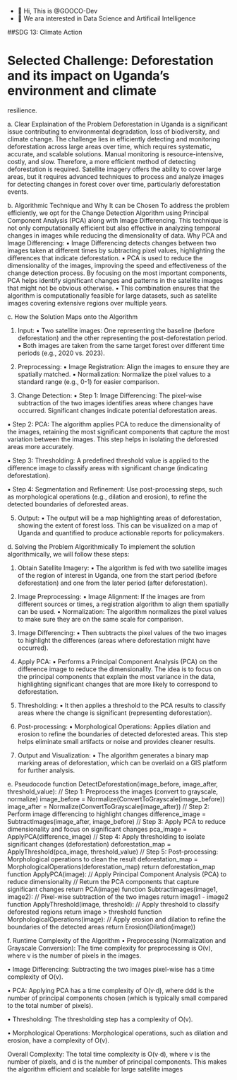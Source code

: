 - 👋 Hi, This is @GOOCO-Dev
- 👀 We ara interested in Data Science and Artificail Intelligence

##SDG 13: Climate Action
#  Selected Challenge: Deforestation and its impact on Uganda’s environment and climate 
resilience.

a. Clear Explaination of the Problem
  Deforestation in Uganda is a significant issue contributing to environmental degradation, loss 
  of biodiversity, and climate change. The challenge lies in efficiently detecting and monitoring 
  deforestation across large areas over time, which requires systematic, accurate, and scalable 
  solutions.
  Manual monitoring is resource-intensive, costly, and slow. Therefore, a more efficient method 
  of detecting deforestation is required. Satellite imagery offers the ability to cover large areas, 
  but it requires advanced techniques to process and analyze images for detecting changes in 
  forest cover over time, particularly deforestation events.
  
b. Algorithmic Technique and Why It can be Chosen
  To address the problem efficiently, we opt for the Change Detection Algorithm using 
  Principal Component Analysis (PCA) along with Image Differencing. This technique is 
  not only computationally efficient but also effective in analyzing temporal changes in images 
  while reducing the dimensionality of data.
    Why PCA and Image Differencing:
    ▪ Image Differencing detects changes between two images taken at different 
    times by subtracting pixel values, highlighting the differences that indicate 
    deforestation.
    ▪ PCA is used to reduce the dimensionality of the images, improving the speed 
    and effectiveness of the change detection process. By focusing on the most 
    important components, PCA helps identify significant changes and patterns in 
    the satellite images that might not be obvious otherwise.
    ▪ This combination ensures that the algorithm is computationally feasible for 
    large datasets, such as satellite images covering extensive regions over 
    multiple years.
    
c. How the Solution Maps onto the Algorithm
  1. Input:
    ▪ Two satellite images: One representing the baseline (before deforestation) and 
    the other representing the post-deforestation period.
    ▪ Both images are taken from the same target forest over different time periods 
    (e.g., 2020 vs. 2023).

  3. Preprocessing:
    ▪ Image Registration: Align the images to ensure they are spatially matched.
    ▪ Normalization: Normalize the pixel values to a standard range (e.g., 0-1) for 
    easier comparison.

  4. Change Detection:
  ▪ Step 1: Image Differencing: The pixel-wise subtraction of the two images 
  identifies areas where changes have occurred. Significant changes indicate 
  potential deforestation areas.

  ▪ Step 2: PCA: The algorithm applies PCA to reduce the dimensionality of the 
  images, retaining the most significant components that capture the most 
  variation between the images. This step helps in isolating the deforested areas 
  more accurately.
  
  ▪ Step 3: Thresholding: A predefined threshold value is applied to the 
  difference image to classify areas with significant change (indicating 
  deforestation).
  
  ▪ Step 4: Segmentation and Refinement: Use post-processing steps, such as 
  morphological operations (e.g., dilation and erosion), to refine the detected 
  boundaries of deforested areas.
  
5. Output:
  ▪ The output will be a map highlighting areas of deforestation, showing the 
  extent of forest loss. This can be visualized on a map of Uganda and 
  quantified to produce actionable reports for policymakers.

d. Solving the Problem Algorithmically
To implement the solution algorithmically, we will follow these steps:
  1. Obtain Satellite Imagery:
    ▪ The algorithm is fed with two satellite images of the region of interest in 
    Uganda, one from the start period (before deforestation) and one from the later 
    period (after deforestation).

  3. Image Preprocessing:
    ▪ Image Alignment: If the images are from different sources or times, a 
    registration algorithm to align them spatially can be used.
    ▪ Normalization: The algorithm normalizes the pixel values to make sure they 
    are on the same scale for comparison.

  5. Image Differencing:
    ▪ Then subtracts the pixel values of the two images to highlight the differences 
    (areas where deforestation might have occurred).

  7. Apply PCA:
    ▪ Performs a Principal Component Analysis (PCA) on the difference image to 
    reduce the dimensionality. The idea is to focus on the principal components 
    that explain the most variance in the data, highlighting significant changes that 
    are more likely to correspond to deforestation.

  9. Thresholding:
    ▪ It then applies a threshold to the PCA results to classify areas where the 
    change is significant (representing deforestation).

  11. Post-processing:
    ▪ Morphological Operations: Applies dilation and erosion to refine the 
    boundaries of detected deforested areas. This step helps eliminate small 
    artifacts or noise and provides cleaner results.

  13. Output and Visualization:
    ▪ The algorithm generates a binary map marking areas of deforestation, which 
    can be overlaid on a GIS platform for further analysis.

e. Pseudocode
  function DetectDeforestation(image_before, image_after, threshold_value):
     // Step 1: Preprocess the images (convert to grayscale, normalize)
     image_before = Normalize(ConvertToGrayscale(image_before))
     image_after = Normalize(ConvertToGrayscale(image_after))
     // Step 2: Perform image differencing to highlight changes
     difference_image = SubtractImages(image_after, image_before)
     // Step 3: Apply PCA to reduce dimensionality and focus on significant changes
     pca_image = ApplyPCA(difference_image)
     // Step 4: Apply thresholding to isolate significant changes (deforestation)
     deforestation_map = ApplyThreshold(pca_image, threshold_value)
     // Step 5: Post-processing: Morphological operations to clean the result
     deforestation_map = MorphologicalOperations(deforestation_map)
     return deforestation_map
     function ApplyPCA(image):
     // Apply Principal Component Analysis (PCA) to reduce dimensionality
     // Return the PCA components that capture significant changes
     return PCA(image)
     function SubtractImages(image1, image2):
     // Pixel-wise subtraction of the two images
     return image1 - image2
     function ApplyThreshold(image, threshold):
     // Apply threshold to classify deforested regions
     return image > threshold
     function MorphologicalOperations(image):
     // Apply erosion and dilation to refine the boundaries of the detected areas
     return Erosion(Dilation(image))
     
f. Runtime Complexity of the Algorithm
  • Preprocessing (Normalization and Grayscale Conversion): The time complexity 
  for preprocessing is O(v), where v is the number of pixels in the images.
  
  • Image Differencing: Subtracting the two images pixel-wise has a time complexity of 
  O(v).
  
  • PCA: Applying PCA has a time complexity of O(v⋅d), where ddd is the number of 
  principal components chosen (which is typically small compared to the total number 
  of pixels).
  
  • Thresholding: The thresholding step has a complexity of O(v).
  
  • Morphological Operations: Morphological operations, such as dilation and erosion, 
  have a complexity of O(v).
  
Overall Complexity: The total time complexity is O(v⋅d), where v is the number of pixels, 
and d is the number of principal components. This makes the algorithm efficient and scalable 
for large satellite images
